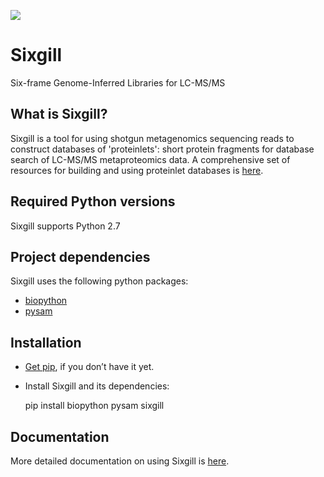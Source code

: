 ![](http://noble.gs.washington.edu/proj/proteinlet/images/sixgill_logo.png)

# Sixgill
Six-frame Genome-Inferred Libraries for LC-MS/MS

## What is Sixgill?

Sixgill is a tool for using shotgun metagenomics sequencing reads to construct databases of 'proteinlets':
short protein fragments for database search of LC-MS/MS metaproteomics data. A comprehensive set of 
resources for building and using proteinlet databases is 
[here](http://noble.gs.washington.edu/proj/proteinlet/).

## Required Python versions

Sixgill supports Python 2.7 

## Project dependencies

Sixgill uses the following python packages:

* [biopython](http://biopython.org)
* [pysam](https://code.google.com/archive/p/pysam/)

## Installation

* [Get pip](https://pip.pypa.io/en/stable/installing/), if you don’t have it yet.

* Install Sixgill and its dependencies:

    pip install biopython pysam sixgill

## Documentation

More detailed documentation on using Sixgill is [here](https://github.com/dhmay/sixgill/wiki).
